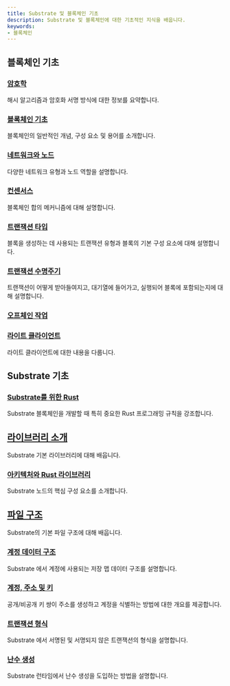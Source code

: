 ```yaml
---
title: Substrate 및 블록체인 기초
description: Substrate 및 블록체인에 대한 기초적인 지식을 배웁니다.
keywords:
- 블록체인
---
```


## 블록체인 기초

### [암호학](./cryptography.md)
해시 알고리즘과 암호화 서명 방식에 대한 정보를 요약합니다.

### [블록체인 기초](./blockchain-basics.md)
블록체인의 일반적인 개념, 구성 요소 및 용어를 소개합니다.

### [네트워크와 노드](./networks-and-nodes.md)
다양한 네트워크 유형과 노드 역할을 설명합니다.

### [컨센서스](./consensus.md)
블록체인 합의 메커니즘에 대해 설명합니다.

### [트랜잭션 타입](./transaction-types.md)
블록을 생성하는 데 사용되는 트랜잭션 유형과 블록의 기본 구성 요소에 대해 설명합니다.

### [트랜잭션 수명주기](./transaction-lifecycle.md)
트랜잭션이 어떻게 받아들여지고, 대기열에 들어가고, 실행되어 블록에 포함되는지에 대해 설명합니다.

### [오프체인 작업](./offchain-operations.md)

### [라이트 클라이언트](./light-clients-in-substrate-connect.md)
라이트 클라이언트에 대한 내용을 다룹니다.

## Substrate 기초

### [Substrate를 위한 Rust](./rust-basics.md)
Substrate 블록체인을 개발할 때 특히 중요한 Rust 프로그래밍 규칙을 강조합니다.

## [라이브러리 소개](./libraries.md)
Substrate 기본 라이브러리에 대해 배웁니다.

### [아키텍처와 Rust 라이브러리](./architecture.md)
Substrate 노드의 핵심 구성 요소를 소개합니다.

## [파일 구조](./file_architecture.md)

Substrate의 기본 파일 구조에 대해 배웁니다.

### [계정 데이터 구조](./account-data-structures.md)
Substrate 에서 계정에 사용되는 저장 맵 데이터 구조를 설명합니다.

### [계정, 주소 및 키](./accounts-addresses-keys.md)
공개/비공개 키 쌍이 주소를 생성하고 계정을 식별하는 방법에 대한 개요를 제공합니다.

### [트랜잭션 형식](./transaction-format.md)
Substrate 에서 서명된 및 서명되지 않은 트랜잭션의 형식을 설명합니다.

### [난수 생성](./randomness.md)
Substrate 런타임에서 난수 생성을 도입하는 방법을 설명합니다.

